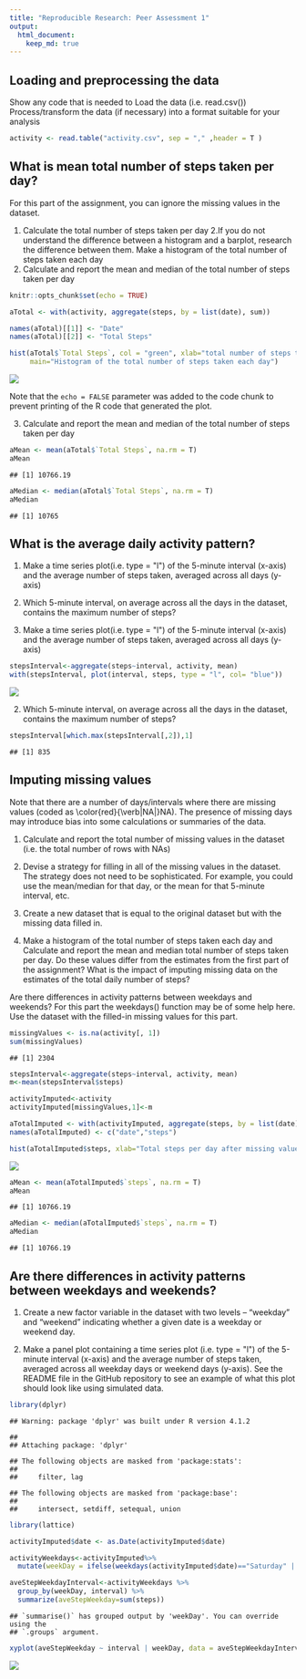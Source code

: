 ```yaml
---
title: "Reproducible Research: Peer Assessment 1"
output: 
  html_document:
    keep_md: true
---
```



## Loading and preprocessing the data
Show any code that is needed to
Load the data (i.e. read.csv())
Process/transform the data (if necessary) into a format suitable for your analysis

```r
activity <- read.table("activity.csv", sep = "," ,header = T )
```

## What is mean total number of steps taken per day?
For this part of the assignment, you can ignore the missing values in the dataset.
1. Calculate the total number of steps taken per day
2.If you do not understand the difference between a histogram and a barplot, research the difference between them. 
Make a histogram of the total number of steps taken each day
3. Calculate and report the mean and median of the total number of steps taken per day


```r
knitr::opts_chunk$set(echo = TRUE)

aTotal <- with(activity, aggregate(steps, by = list(date), sum))

names(aTotal)[[1]] <- "Date"
names(aTotal)[[2]] <- "Total Steps"
```



```r
hist(aTotal$`Total Steps`, col = "green", xlab="total number of steps taken each day", ylab="Frequency of Total Steps", 
     main="Histogram of the total number of steps taken each day")
```

![](PA1_template_files/figure-html/unnamed-chunk-3-1.png)<!-- -->

Note that the `echo = FALSE` parameter was added to the code chunk to prevent printing of the R code that generated the plot.

3. Calculate and report the mean and median of the total number of steps taken per day


```r
aMean <- mean(aTotal$`Total Steps`, na.rm = T)
aMean
```

```
## [1] 10766.19
```

```r
aMedian <- median(aTotal$`Total Steps`, na.rm = T)
aMedian 
```

```
## [1] 10765
```

## What is the average daily activity pattern?
1. Make a time series plot(i.e. type = "l") of the 5-minute interval (x-axis) and the average number of steps taken, 
averaged across all days (y-axis)

2. Which 5-minute interval, on average across all the days in the dataset, contains the maximum number of steps?
1. Make a time series plot(i.e. type = "l") of the 5-minute interval (x-axis) and the average number of steps taken, averaged across all days (y-axis)




```r
stepsInterval<-aggregate(steps~interval, activity, mean)
with(stepsInterval, plot(interval, steps, type = "l", col= "blue"))
```

![](PA1_template_files/figure-html/unnamed-chunk-5-1.png)<!-- -->

2. Which 5-minute interval, on average across all the days in the dataset, contains the maximum number of steps?


```r
stepsInterval[which.max(stepsInterval[,2]),1]
```

```
## [1] 835
```


## Imputing missing values
Note that there are a number of days/intervals where there are missing values (coded as \color{red}{\verb|NA|}NA). The presence of missing days may introduce bias into some calculations or summaries of the data.

1. Calculate and report the total number of missing values in the dataset (i.e. the total number of rows with NAs)

2. Devise a strategy for filling in all of the missing values in the dataset. The strategy does not need to be sophisticated. For example, 
you could use the mean/median for that day, or the mean for that 5-minute interval, etc.

3. Create a new dataset that is equal to the original dataset but with the missing data filled in.

4. Make a histogram of the total number of steps taken each day and 
Calculate and report the mean and median total number of steps taken per day. 
Do these values differ from the estimates from the first part of the assignment?
What is the impact of imputing missing data on the estimates of the total daily number of steps?


Are there differences in activity patterns between weekdays and weekends?
For this part the weekdays() function may be of some help here. Use the dataset with the filled-in missing values for this part.


```r
missingValues <- is.na(activity[, 1])
sum(missingValues)
```

```
## [1] 2304
```

```r
stepsInterval<-aggregate(steps~interval, activity, mean)
m<-mean(stepsInterval$steps)
```


```r
activityImputed<-activity
activityImputed[missingValues,1]<-m

aTotalImputed <- with(activityImputed, aggregate(steps, by = list(date), sum))
names(aTotalImputed) <- c("date","steps")

hist(aTotalImputed$steps, xlab="Total steps per day after missing values are imputed" , col="green")
```

![](PA1_template_files/figure-html/unnamed-chunk-8-1.png)<!-- -->



```r
aMean <- mean(aTotalImputed$`steps`, na.rm = T)
aMean
```

```
## [1] 10766.19
```

```r
aMedian <- median(aTotalImputed$`steps`, na.rm = T)
aMedian 
```

```
## [1] 10766.19
```


## Are there differences in activity patterns between weekdays and weekends?
1.  Create a new factor variable in the dataset with two levels – “weekday” and “weekend” indicating whether a given date is a weekday or weekend day.

2.  Make a panel plot containing a time series plot (i.e. type = "l") of the 5-minute interval (x-axis) and the average number of steps taken, 
averaged across all weekday days or weekend days (y-axis). See the README file in the GitHub repository to see an example of what this plot 
should look like using simulated data.




```r
library(dplyr)
```

```
## Warning: package 'dplyr' was built under R version 4.1.2
```

```
## 
## Attaching package: 'dplyr'
```

```
## The following objects are masked from 'package:stats':
## 
##     filter, lag
```

```
## The following objects are masked from 'package:base':
## 
##     intersect, setdiff, setequal, union
```

```r
library(lattice)

activityImputed$date <- as.Date(activityImputed$date)

activityWeekdays<-activityImputed%>%
  mutate(weekDay = ifelse(weekdays(activityImputed$date)=="Saturday" | weekdays(activityImputed$date)=="Sunday", "Weekend", "Weekday"))

aveStepWeekdayInterval<-activityWeekdays %>%
  group_by(weekDay, interval) %>%
  summarize(aveStepWeekday=sum(steps))
```

```
## `summarise()` has grouped output by 'weekDay'. You can override using the
## `.groups` argument.
```

```r
xyplot(aveStepWeekday ~ interval | weekDay, data = aveStepWeekdayInterval,layout = c(2, 1),  type ="l")
```

![](PA1_template_files/figure-html/unnamed-chunk-10-1.png)<!-- -->
  
